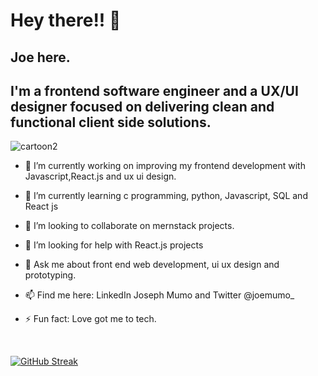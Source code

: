 <h1>Hey there!! 👋</h1>
 
<h2>Joe here.</h2>
<h2>I'm a frontend software engineer and a UX/UI designer focused on delivering clean and functional client side solutions.</h2>
 
![cartoon2](https://user-images.githubusercontent.com/51504499/195087984-f8620dff-675e-4519-b288-9a872abe924e.png)

- 🔭 I’m currently working on improving my frontend development with Javascript,React.js and ux ui design.

- 🌱 I’m currently learning c programming, python, Javascript, SQL and React js
 
- 👯 I’m looking to collaborate on mernstack projects.

- 🤔 I’m looking for help with React.js projects

- 💬 Ask me about front end web development, ui ux design and prototyping.

- 📫 Find me here: LinkedIn Joseph Mumo and Twitter @joemumo_
 

- ⚡ Fun fact: Love got me to tech.
<br>

[![GitHub Streak](http://github-readme-streak-stats.herokuapp.com?user=JosephMumo&theme=dark&date_format=j%20M%5B%20Y%5D)](https://git.io/streak-stats)
 


 
